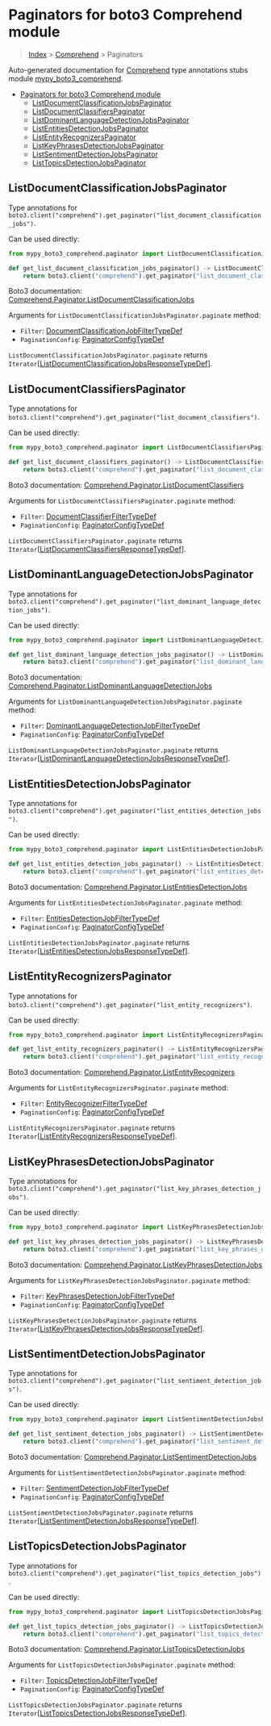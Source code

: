 # Paginators for boto3 Comprehend module

> [Index](..) > [Comprehend](.) > Paginators

Auto-generated documentation for
[Comprehend](https://boto3.amazonaws.com/v1/documentation/api/1.17.73/reference/services/comprehend.html#Comprehend)
type annotations stubs module
[mypy_boto3_comprehend](https://pypi.org/project/mypy-boto3-comprehend/).

- [Paginators for boto3 Comprehend module](#paginators-for-boto3-comprehend-module)
  - [ListDocumentClassificationJobsPaginator](#listdocumentclassificationjobspaginator)
  - [ListDocumentClassifiersPaginator](#listdocumentclassifierspaginator)
  - [ListDominantLanguageDetectionJobsPaginator](#listdominantlanguagedetectionjobspaginator)
  - [ListEntitiesDetectionJobsPaginator](#listentitiesdetectionjobspaginator)
  - [ListEntityRecognizersPaginator](#listentityrecognizerspaginator)
  - [ListKeyPhrasesDetectionJobsPaginator](#listkeyphrasesdetectionjobspaginator)
  - [ListSentimentDetectionJobsPaginator](#listsentimentdetectionjobspaginator)
  - [ListTopicsDetectionJobsPaginator](#listtopicsdetectionjobspaginator)

## ListDocumentClassificationJobsPaginator

Type annotations for
`boto3.client("comprehend").get_paginator("list_document_classification_jobs")`.

Can be used directly:

```python
from mypy_boto3_comprehend.paginator import ListDocumentClassificationJobsPaginator

def get_list_document_classification_jobs_paginator() -> ListDocumentClassificationJobsPaginator:
    return boto3.client("comprehend").get_paginator("list_document_classification_jobs")
```

Boto3 documentation:
[Comprehend.Paginator.ListDocumentClassificationJobs](https://boto3.amazonaws.com/v1/documentation/api/1.17.73/reference/services/comprehend.html#Comprehend.Paginator.ListDocumentClassificationJobs)

Arguments for `ListDocumentClassificationJobsPaginator.paginate` method:

- `Filter`:
  [DocumentClassificationJobFilterTypeDef](./type_defs.md#documentclassificationjobfiltertypedef)
- `PaginationConfig`:
  [PaginatorConfigTypeDef](./type_defs.md#paginatorconfigtypedef)

`ListDocumentClassificationJobsPaginator.paginate` returns
`Iterator`\[[ListDocumentClassificationJobsResponseTypeDef](./type_defs.md#listdocumentclassificationjobsresponsetypedef)\].

## ListDocumentClassifiersPaginator

Type annotations for
`boto3.client("comprehend").get_paginator("list_document_classifiers")`.

Can be used directly:

```python
from mypy_boto3_comprehend.paginator import ListDocumentClassifiersPaginator

def get_list_document_classifiers_paginator() -> ListDocumentClassifiersPaginator:
    return boto3.client("comprehend").get_paginator("list_document_classifiers")
```

Boto3 documentation:
[Comprehend.Paginator.ListDocumentClassifiers](https://boto3.amazonaws.com/v1/documentation/api/1.17.73/reference/services/comprehend.html#Comprehend.Paginator.ListDocumentClassifiers)

Arguments for `ListDocumentClassifiersPaginator.paginate` method:

- `Filter`:
  [DocumentClassifierFilterTypeDef](./type_defs.md#documentclassifierfiltertypedef)
- `PaginationConfig`:
  [PaginatorConfigTypeDef](./type_defs.md#paginatorconfigtypedef)

`ListDocumentClassifiersPaginator.paginate` returns
`Iterator`\[[ListDocumentClassifiersResponseTypeDef](./type_defs.md#listdocumentclassifiersresponsetypedef)\].

## ListDominantLanguageDetectionJobsPaginator

Type annotations for
`boto3.client("comprehend").get_paginator("list_dominant_language_detection_jobs")`.

Can be used directly:

```python
from mypy_boto3_comprehend.paginator import ListDominantLanguageDetectionJobsPaginator

def get_list_dominant_language_detection_jobs_paginator() -> ListDominantLanguageDetectionJobsPaginator:
    return boto3.client("comprehend").get_paginator("list_dominant_language_detection_jobs")
```

Boto3 documentation:
[Comprehend.Paginator.ListDominantLanguageDetectionJobs](https://boto3.amazonaws.com/v1/documentation/api/1.17.73/reference/services/comprehend.html#Comprehend.Paginator.ListDominantLanguageDetectionJobs)

Arguments for `ListDominantLanguageDetectionJobsPaginator.paginate` method:

- `Filter`:
  [DominantLanguageDetectionJobFilterTypeDef](./type_defs.md#dominantlanguagedetectionjobfiltertypedef)
- `PaginationConfig`:
  [PaginatorConfigTypeDef](./type_defs.md#paginatorconfigtypedef)

`ListDominantLanguageDetectionJobsPaginator.paginate` returns
`Iterator`\[[ListDominantLanguageDetectionJobsResponseTypeDef](./type_defs.md#listdominantlanguagedetectionjobsresponsetypedef)\].

## ListEntitiesDetectionJobsPaginator

Type annotations for
`boto3.client("comprehend").get_paginator("list_entities_detection_jobs")`.

Can be used directly:

```python
from mypy_boto3_comprehend.paginator import ListEntitiesDetectionJobsPaginator

def get_list_entities_detection_jobs_paginator() -> ListEntitiesDetectionJobsPaginator:
    return boto3.client("comprehend").get_paginator("list_entities_detection_jobs")
```

Boto3 documentation:
[Comprehend.Paginator.ListEntitiesDetectionJobs](https://boto3.amazonaws.com/v1/documentation/api/1.17.73/reference/services/comprehend.html#Comprehend.Paginator.ListEntitiesDetectionJobs)

Arguments for `ListEntitiesDetectionJobsPaginator.paginate` method:

- `Filter`:
  [EntitiesDetectionJobFilterTypeDef](./type_defs.md#entitiesdetectionjobfiltertypedef)
- `PaginationConfig`:
  [PaginatorConfigTypeDef](./type_defs.md#paginatorconfigtypedef)

`ListEntitiesDetectionJobsPaginator.paginate` returns
`Iterator`\[[ListEntitiesDetectionJobsResponseTypeDef](./type_defs.md#listentitiesdetectionjobsresponsetypedef)\].

## ListEntityRecognizersPaginator

Type annotations for
`boto3.client("comprehend").get_paginator("list_entity_recognizers")`.

Can be used directly:

```python
from mypy_boto3_comprehend.paginator import ListEntityRecognizersPaginator

def get_list_entity_recognizers_paginator() -> ListEntityRecognizersPaginator:
    return boto3.client("comprehend").get_paginator("list_entity_recognizers")
```

Boto3 documentation:
[Comprehend.Paginator.ListEntityRecognizers](https://boto3.amazonaws.com/v1/documentation/api/1.17.73/reference/services/comprehend.html#Comprehend.Paginator.ListEntityRecognizers)

Arguments for `ListEntityRecognizersPaginator.paginate` method:

- `Filter`:
  [EntityRecognizerFilterTypeDef](./type_defs.md#entityrecognizerfiltertypedef)
- `PaginationConfig`:
  [PaginatorConfigTypeDef](./type_defs.md#paginatorconfigtypedef)

`ListEntityRecognizersPaginator.paginate` returns
`Iterator`\[[ListEntityRecognizersResponseTypeDef](./type_defs.md#listentityrecognizersresponsetypedef)\].

## ListKeyPhrasesDetectionJobsPaginator

Type annotations for
`boto3.client("comprehend").get_paginator("list_key_phrases_detection_jobs")`.

Can be used directly:

```python
from mypy_boto3_comprehend.paginator import ListKeyPhrasesDetectionJobsPaginator

def get_list_key_phrases_detection_jobs_paginator() -> ListKeyPhrasesDetectionJobsPaginator:
    return boto3.client("comprehend").get_paginator("list_key_phrases_detection_jobs")
```

Boto3 documentation:
[Comprehend.Paginator.ListKeyPhrasesDetectionJobs](https://boto3.amazonaws.com/v1/documentation/api/1.17.73/reference/services/comprehend.html#Comprehend.Paginator.ListKeyPhrasesDetectionJobs)

Arguments for `ListKeyPhrasesDetectionJobsPaginator.paginate` method:

- `Filter`:
  [KeyPhrasesDetectionJobFilterTypeDef](./type_defs.md#keyphrasesdetectionjobfiltertypedef)
- `PaginationConfig`:
  [PaginatorConfigTypeDef](./type_defs.md#paginatorconfigtypedef)

`ListKeyPhrasesDetectionJobsPaginator.paginate` returns
`Iterator`\[[ListKeyPhrasesDetectionJobsResponseTypeDef](./type_defs.md#listkeyphrasesdetectionjobsresponsetypedef)\].

## ListSentimentDetectionJobsPaginator

Type annotations for
`boto3.client("comprehend").get_paginator("list_sentiment_detection_jobs")`.

Can be used directly:

```python
from mypy_boto3_comprehend.paginator import ListSentimentDetectionJobsPaginator

def get_list_sentiment_detection_jobs_paginator() -> ListSentimentDetectionJobsPaginator:
    return boto3.client("comprehend").get_paginator("list_sentiment_detection_jobs")
```

Boto3 documentation:
[Comprehend.Paginator.ListSentimentDetectionJobs](https://boto3.amazonaws.com/v1/documentation/api/1.17.73/reference/services/comprehend.html#Comprehend.Paginator.ListSentimentDetectionJobs)

Arguments for `ListSentimentDetectionJobsPaginator.paginate` method:

- `Filter`:
  [SentimentDetectionJobFilterTypeDef](./type_defs.md#sentimentdetectionjobfiltertypedef)
- `PaginationConfig`:
  [PaginatorConfigTypeDef](./type_defs.md#paginatorconfigtypedef)

`ListSentimentDetectionJobsPaginator.paginate` returns
`Iterator`\[[ListSentimentDetectionJobsResponseTypeDef](./type_defs.md#listsentimentdetectionjobsresponsetypedef)\].

## ListTopicsDetectionJobsPaginator

Type annotations for
`boto3.client("comprehend").get_paginator("list_topics_detection_jobs")`.

Can be used directly:

```python
from mypy_boto3_comprehend.paginator import ListTopicsDetectionJobsPaginator

def get_list_topics_detection_jobs_paginator() -> ListTopicsDetectionJobsPaginator:
    return boto3.client("comprehend").get_paginator("list_topics_detection_jobs")
```

Boto3 documentation:
[Comprehend.Paginator.ListTopicsDetectionJobs](https://boto3.amazonaws.com/v1/documentation/api/1.17.73/reference/services/comprehend.html#Comprehend.Paginator.ListTopicsDetectionJobs)

Arguments for `ListTopicsDetectionJobsPaginator.paginate` method:

- `Filter`:
  [TopicsDetectionJobFilterTypeDef](./type_defs.md#topicsdetectionjobfiltertypedef)
- `PaginationConfig`:
  [PaginatorConfigTypeDef](./type_defs.md#paginatorconfigtypedef)

`ListTopicsDetectionJobsPaginator.paginate` returns
`Iterator`\[[ListTopicsDetectionJobsResponseTypeDef](./type_defs.md#listtopicsdetectionjobsresponsetypedef)\].
